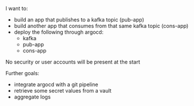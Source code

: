 I want to:
  - build an app that publishes to a kafka topic (pub-app)
  - build another app that consumes from that same kafka topic (cons-app)
  - deploy the following through argocd:
    - kafka
    - pub-app
    - cons-app

No security or user accounts will be present at the start

Further goals:
  - integrate argocd with a git pipeline
  - retrieve some secret values from a vault
  - aggregate logs
